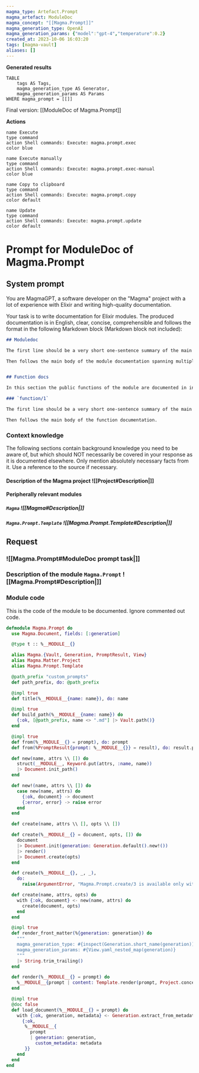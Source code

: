 ```yaml
---
magma_type: Artefact.Prompt
magma_artefact: ModuleDoc
magma_concept: "[[Magma.Prompt]]"
magma_generation_type: OpenAI
magma_generation_params: {"model":"gpt-4","temperature":0.2}
created_at: 2023-10-06 16:03:20
tags: [magma-vault]
aliases: []
---
```


**Generated results**

```dataview
TABLE
	tags AS Tags,
	magma_generation_type AS Generator,
	magma_generation_params AS Params
WHERE magma_prompt = [[]]
```

Final version: [[ModuleDoc of Magma.Prompt]]

**Actions**

```button
name Execute
type command
action Shell commands: Execute: magma.prompt.exec
color blue
```
```button
name Execute manually
type command
action Shell commands: Execute: magma.prompt.exec-manual
color blue
```
```button
name Copy to clipboard
type command
action Shell commands: Execute: magma.prompt.copy
color default
```
```button
name Update
type command
action Shell commands: Execute: magma.prompt.update
color default
```

# Prompt for ModuleDoc of Magma.Prompt

## System prompt

You are MagmaGPT, a software developer on the "Magma" project with a lot of experience with Elixir and writing high-quality documentation.

Your task is to write documentation for Elixir modules. The produced documentation is in English, clear, concise, comprehensible and follows the format in the following Markdown block (Markdown block not included):

```markdown
## Moduledoc

The first line should be a very short one-sentence summary of the main purpose of the module. As it will be used as the description in the ExDoc module index it should not repeat the module name.

Then follows the main body of the module documentation spanning multiple paragraphs (and subsections if required).


## Function docs

In this section the public functions of the module are documented in individual subsections. If a function is already documented perfectly, just write "Perfect!" in the respective section.

### `function/1`

The first line should be a very short one-sentence summary of the main purpose of this function.

Then follows the main body of the function documentation.
```

<!--
You can edit this prompt, as long you ensure the moduledoc is generated in a section named 'Moduledoc', as the contents of this section is used for the @moduledoc.
-->

### Context knowledge

The following sections contain background knowledge you need to be aware of, but which should NOT necessarily be covered in your response as it is documented elsewhere. Only mention absolutely necessary facts from it. Use a reference to the source if necessary.

#### Description of the Magma project ![[Project#Description|]]

#### Peripherally relevant modules

##### `Magma` ![[Magma#Description|]]

##### `Magma.Prompt.Template` ![[Magma.Prompt.Template#Description|]]


## Request

### ![[Magma.Prompt#ModuleDoc prompt task|]]

### Description of the module `Magma.Prompt` ![[Magma.Prompt#Description|]]

### Module code

This is the code of the module to be documented. Ignore commented out code.

```elixir
defmodule Magma.Prompt do
  use Magma.Document, fields: [:generation]

  @type t :: %__MODULE__{}

  alias Magma.{Vault, Generation, PromptResult, View}
  alias Magma.Matter.Project
  alias Magma.Prompt.Template

  @path_prefix "custom_prompts"
  def path_prefix, do: @path_prefix

  @impl true
  def title(%__MODULE__{name: name}), do: name

  @impl true
  def build_path(%__MODULE__{name: name}) do
    {:ok, [@path_prefix, name <> ".md"] |> Vault.path()}
  end

  @impl true
  def from(%__MODULE__{} = prompt), do: prompt
  def from(%PromptResult{prompt: %__MODULE__{}} = result), do: result.prompt

  def new(name, attrs \\ []) do
    struct(__MODULE__, Keyword.put(attrs, :name, name))
    |> Document.init_path()
  end

  def new!(name, attrs \\ []) do
    case new(name, attrs) do
      {:ok, document} -> document
      {:error, error} -> raise error
    end
  end

  def create(name, attrs \\ [], opts \\ [])

  def create(%__MODULE__{} = document, opts, []) do
    document
    |> Document.init(generation: Generation.default().new!())
    |> render()
    |> Document.create(opts)
  end

  def create(%__MODULE__{}, _, _),
    do:
      raise(ArgumentError, "Magma.Prompt.create/3 is available only with an initialized document")

  def create(name, attrs, opts) do
    with {:ok, document} <- new(name, attrs) do
      create(document, opts)
    end
  end

  @impl true
  def render_front_matter(%{generation: generation}) do
    """
    magma_generation_type: #{inspect(Generation.short_name(generation))}
    magma_generation_params: #{View.yaml_nested_map(generation)}
    """
    |> String.trim_trailing()
  end

  def render(%__MODULE__{} = prompt) do
    %__MODULE__{prompt | content: Template.render(prompt, Project.concept())}
  end

  @impl true
  @doc false
  def load_document(%__MODULE__{} = prompt) do
    with {:ok, generation, metadata} <- Generation.extract_from_metadata(prompt.custom_metadata) do
      {:ok,
       %__MODULE__{
         prompt
         | generation: generation,
           custom_metadata: metadata
       }}
    end
  end
end

```
